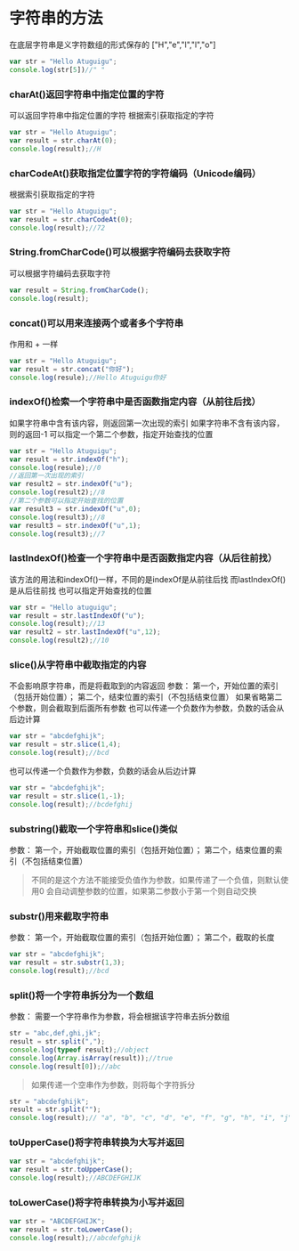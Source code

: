 # 字符串的方法

在底层字符串是义字符数组的形式保存的
["H","e","l","l","o"]
```js
var str = "Hello Atuguigu";
console.log(str[5])//" "
```
### charAt()返回字符串中指定位置的字符
可以返回字符串中指定位置的字符
根据索引获取指定的字符
```js
var str = "Hello Atuguigu";
var result = str.charAt(0);
console.log(result);//H
```
### charCodeAt()获取指定位置字符的字符编码（Unicode编码）
根据索引获取指定的字符
```js
var str = "Hello Atuguigu";
var result = str.charCodeAt(0);
console.log(result);//72
```
### String.fromCharCode()可以根据字符编码去获取字符
可以根据字符编码去获取字符
```js
var result = String.fromCharCode();
console.log(result);
```
### concat()可以用来连接两个或者多个字符串
作用和 + 一样
```js
var str = "Hello Atuguigu";
var result = str.concat("你好");
console.log(resule);//Hello Atuguigu你好
```
### indexOf()检索一个字符串中是否函数指定内容（从前往后找）
如果字符串中含有该内容，则返回第一次出现的索引
如果字符串不含有该内容，则的返回-1
可以指定一个第二个参数，指定开始查找的位置
```js
var str = "Hello Atuguigu";
var result = str.indexOf("h");
console.log(resule);//0 
//返回第一次出现的索引
var result2 = str.indexOf("u");
console.log(result2);//8
//第二个参数可以指定开始查找的位置
var result3 = str.indexOf("u",0);
console.log(result3);//8
var result3 = str.indexOf("u",1);
console.log(result3);//7
```
### lastIndexOf()检查一个字符串中是否函数指定内容（从后往前找）
该方法的用法和indexOf()一样，不同的是indexOf是从前往后找
而lastIndexOf()是从后往前找
也可以指定开始查找的位置
```js
var str = "Hello atuguigu";
var result = str.lastIndexOf("u");
console.log(result);//13
var result2 = str.lastIndexOf("u",12);
console.log(result2);//10
```

### slice()从字符串中截取指定的内容
不会影响原字符串，而是将截取到的内容返回
参数：
    第一个，开始位置的索引（包括开始位置）；
    第二个，结束位置的索引（不包括结束位置）
        如果省略第二个参数，则会截取到后面所有参数
        也可以传递一个负数作为参数，负数的话会从后边计算
```js
var str = "abcdefghijk";
var result = str.slice(1,4);
console.log(result);//bcd
```
也可以传递一个负数作为参数，负数的话会从后边计算
```js
var str = "abcdefghijk";
var result = str.slice(1,-1);
console.log(result);//bcdefghij
```
### substring()截取一个字符串和slice()类似
参数：
第一个，开始截取位置的索引（包括开始位置）；
第二个，结束位置的索引（不包括结束位置）
>不同的是这个方法不能接受负值作为参数，如果传递了一个负值，则默认使用0
会自动调整参数的位置，如果第二参数小于第一个则自动交换

### substr()用来截取字符串
参数：
   第一个，开始截取位置的索引（包括开始位置）；
   第二个，截取的长度
```js
var str = "abcdefghijk";
var result = str.substr(1,3);
console.log(result);//bcd
```
### split()将一个字符串拆分为一个数组
参数：
需要一个字符串作为参数，将会根据该字符串去拆分数组

```js
str = "abc,def,ghi,jk";
result = str.split(",");
console.log(typeof result);//object
console.log(Array.isArray(result));//true
console.log(result[0]);//abc
```
>如果传递一个空串作为参数，则将每个字符拆分
```js
str = "abcdefghijk";
result = str.split("");
console.log(result);// "a", "b", "c", "d", "e", "f", "g", "h", "i", "j", "k" ]
```
### toUpperCase()将字符串转换为大写并返回
```js
var str = "abcdefghijk";
var result = str.toUpperCase();
console.log(result);//ABCDEFGHIJK
```
### toLowerCase()将字符串转换为小写并返回
```js
var str = "ABCDEFGHIJK";
var result = str.toLowerCase();
console.log(result);//abcdefghijk

```